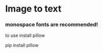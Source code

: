 # Image to text
<h3>monospace fonts are recommended!</h3>
to use install pillow

pip install pillow
